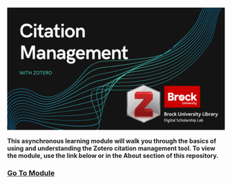 ![Tool Logo](Citation-Management.png)

**This asynchronous learning module will walk you through the basics of using and understanding the Zotero citation management tool.  To view the module, use the link below or in the About section of this repository.**

### [Go To Module](https://brockdsl.github.io/A-Step-by-Step-Guide-to-Zotero/)
